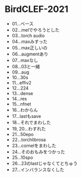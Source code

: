 # BirdCLEF-2021

- 01…ベース
- 02…melでやろうとした
- 03…torch audio
- 04…maxみすった
- 05…max正しいの
- 06…augmentあり
- 07…maxなし
- 08…03と一緒
- 09…aug
- 10…30s
- 11…effiv2
- 12…224
- 13…dense
- 14…res
- 15…nfnet
- 16…わからん
- 17…lastもsave
- 18…それでまわした
- 19, 20…わすれた
- 21…50epo
- 22…torchlibrosa
- 23…cornelをまわした
- 24…そのおもみをつかった
- 25…10spo
- 26…23のlastじゃなくてとちゅう
- 27…インバランスなくした
